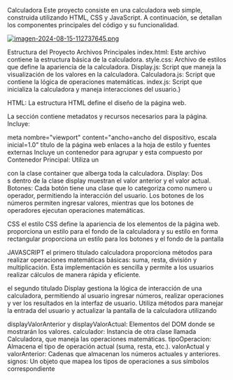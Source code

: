 
 Calculadora
Este proyecto consiste en una calculadora web simple, construida utilizando HTML, CSS y JavaScript. A continuación, se detallan los componentes principales del código y su funcionalidad.

[![imagen-2024-08-15-112737645.png](https://i.postimg.cc/HWPkzt3z/imagen-2024-08-15-112737645.png)](https://postimg.cc/JtZ84ZfH)

Estructura del Proyecto
Archivos Principales
index.html: Este archivo contiene la estructura básica de la calculadora.
style.css: Archivo de estilos que define la apariencia de la calculadora.
Display.js: Script que maneja la visualización de los valores en la calculadora.
Calculadora.js: Script que contiene la lógica de operaciones matemáticas.
index.js: Script que inicializa la calculadora y maneja interacciones del usuario.}

HTML:
La estructura HTML define el diseño de la página web.

La sección contiene metadatos y recursos necesarios para la página. Incluye:

meta nombre="viewport" content="ancho=ancho del dispositivo, escala inicial=1.0"
título de la página web
enlaces a la hoja de estilo y fuentes externas
Incluye un contenedor para agrupar y esta compuesto por
 Contenedor Principal: Utiliza un <div> con la clase container que alberga toda la calculadora.
Display: Dos <div>s dentro de la clase display muestran el valor anterior y el valor actual.
Botones: Cada botón tiene una clase que lo categoriza como numero u operador, permitiendo la interacción del usuario. Los botones de los números permiten ingresar valores, mientras que los botones de operadores ejecutan operaciones matemáticas.

CSS
el estilo CSS define la apariencia de los elementos de la página web.
 proporciona un  estilo  para  el fondo de la calculadora y su estilo en forma rectangular 
proporciona un estilo para los botones y el fondo de la pantalla
 

JAVASCRIPT
el primero titulado calculadora proporciona métodos para realizar operaciones matemáticas básicas: suma, resta, división y multiplicación. Esta implementación es sencilla y permite a los usuarios realizar cálculos de manera rápida y eficiente.

el segundo titulado  Display gestiona la lógica de interacción de una calculadora, permitiendo al usuario ingresar números, realizar operaciones y ver los resultados en la interfaz de usuario. Utiliza métodos para manejar la entrada del usuario y actualizar la pantalla de la calculadora utilizando 

displayValorAnterior y displayValorActual: Elementos del DOM donde se mostrarán los valores.
calculador: Instancia de otra clase llamada Calculadora, que maneja las operaciones matemáticas.
tipoOperacion: Almacena el tipo de operación actual (suma, resta, etc.).
valorActual y valorAnterior: Cadenas que almacenan los números actuales y anteriores.
signos: Un objeto que mapea los tipos de operaciones a sus símbolos correspondiente


